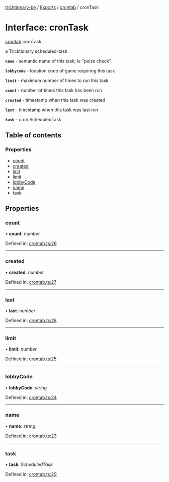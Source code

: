[tricktionary-be](../README.md) / [Exports](../modules.md) / [crontab](../modules/crontab.md) / cronTask

# Interface: cronTask

[crontab](../modules/crontab.md).cronTask

a Tricktionary scheduled-task

**`name`** - semantic name of this task; ie "pulse check"

**`lobbycode`** - location code of game requiring this task

**`limit`** - maximum number of times to run this task

**`count`** - number of times this task has been run

**`created`** - timestamp when this task was created

**`last`** - timestamp when this task was last run

**`task`** - cron.ScheduledTask

## Table of contents

### Properties

- [count](crontab.crontask.md#count)
- [created](crontab.crontask.md#created)
- [last](crontab.crontask.md#last)
- [limit](crontab.crontask.md#limit)
- [lobbyCode](crontab.crontask.md#lobbycode)
- [name](crontab.crontask.md#name)
- [task](crontab.crontask.md#task)

## Properties

### count

• **count**: *number*

Defined in: [crontab.ts:26](https://github.com/story-squad/tricktionary-be/blob/b9521f7/src/sockets/crontab.ts#L26)

___

### created

• **created**: *number*

Defined in: [crontab.ts:27](https://github.com/story-squad/tricktionary-be/blob/b9521f7/src/sockets/crontab.ts#L27)

___

### last

• **last**: *number*

Defined in: [crontab.ts:28](https://github.com/story-squad/tricktionary-be/blob/b9521f7/src/sockets/crontab.ts#L28)

___

### limit

• **limit**: *number*

Defined in: [crontab.ts:25](https://github.com/story-squad/tricktionary-be/blob/b9521f7/src/sockets/crontab.ts#L25)

___

### lobbyCode

• **lobbyCode**: *string*

Defined in: [crontab.ts:24](https://github.com/story-squad/tricktionary-be/blob/b9521f7/src/sockets/crontab.ts#L24)

___

### name

• **name**: *string*

Defined in: [crontab.ts:23](https://github.com/story-squad/tricktionary-be/blob/b9521f7/src/sockets/crontab.ts#L23)

___

### task

• **task**: *ScheduledTask*

Defined in: [crontab.ts:29](https://github.com/story-squad/tricktionary-be/blob/b9521f7/src/sockets/crontab.ts#L29)
